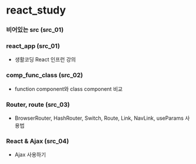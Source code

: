 # react_study

### 비어있는 src (src_01)

### react_app (src_01)
- 생활코딩 React 인프런 강의

### comp_func_class (src_02)
- function component와 class component 비교

### Router, route (src_03)
- BrowserRouter, HashRouter, Switch, Route, Link, NavLink, useParams 사용법

### React & Ajax (src_04)
- Ajax 사용하기